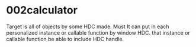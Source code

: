 # 002calculator
Target is all of objects by some HDC made. Must It can put in each personalized instance or callable function by window HDC. that  instance or callable function be able to include HDC handle.
